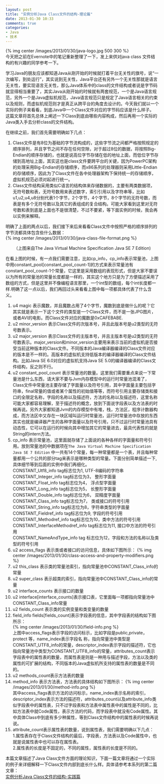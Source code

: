 ```yaml
---
layout: post
title: "实例分析Java Class文件的结构-理论篇"
date: 2013-01-30 10:33
comments: true
categories: 
- Java
- 技术
---
```

{% img center /images/2013/01/30/java-logo.jpg 500 300 %}    
今天把之前在Evernote中的笔记重新整理了一下，发上来供对java class 文件结构的有兴趣的同学参考一下。

学习Java的朋友应该都知道Java从刚开始的时候就打着平台无关性的旗号，说“一次编写，到处运行”，其实说到无关性，Java平台还有另外一个无关性那就是语言无关性，要实现语言无关性，那么Java体系中的class的文件结构或者说是字节码就显得相当重要了，其实Java从刚开始的时候就有两套规范，一个是Java语言规范，另外一个是Java虚拟机规范，Java语言规范只是规定了Java语言相关的约束以及规则，而虚拟机规范则才是真正从跨平台的角度去设计的。今天我们就以一个实际的例子来看看，到底Java中一个Class文件对应的字节码应该是什么样子。 这篇文章将首先总体上阐述一下Class到底由哪些内容构成，然后再用一个实际的Java类入手去分析class的文件结构。 

<!-- more --> 

在继续之前，我们首先需要明确如下几点：  
1. Class文件是有8位为基础的字节流构成的，这些字节流之间都严格按照规定的顺序排列，并且字节之间不存在任何空隙，对于超过8位的数据，将按照Big-Endian的顺序存储的，也就是说高位字节存储在低的地址上面，而低位字节存储到高地址上面，其实这也是class文件要跨平台的关键，因为PowerPC架构的处理采用Big-Endian的存储顺序，而x86系列的处理器则采用Little-Endian的存储顺序，因此为了Class文件在各中处理器架构下保持统一的存储顺序，虚拟机规范必须对起进行统一。      
2. Class文件结构采用类似C语言的结构体来存储数据的，主要有两类数据项，无符号数和表，无符号数用来表述数字，索引引用以及字符串等，比如u1,u2,u4,u8分别代表1个字节，2个字节，4个字节，8个字节的无符号数，而表是有多个无符号数以及其它的表组成的复合结构。可能大家看到这里对无符号数和表到底是上面也不是很清楚，不过不要紧，等下面实例的时候，我会再以实例来解释。   
     
明确了上面的两点以后，我们接下来后来看看Class文件中按照严格的顺序排列的字节流都具体包含些什么数据：  
{% img center /images/2013/01/30/java-class-file-format.png %}  

  <center>（上图来自The Java Virtual Machine Specification Java SE 7 Edition) </center>    

在看上图的时候，有一点我们需要注意，比如cp_info，cp_info表示常量池，上图中用constant_pool[constant_pool_count-1]的方式来表示常量池有constant_pool_count-1个常量，它这里是采用数组的表现形式，但是大家不要误以为所有的常量池的常量长度都是一样的，其实这个地方只是为了方便描述采用了数组的方式，但是这里并不像编程语言那里，一个int型的数组，每个int长度都一样.明确了这一点以后，我们再回过头来看看上图中每一项都具体代表了什么含义。  

1. u4 magic 表示魔数，并且魔数占用了4个字节，魔数到底是做什么的呢？它其实就是表示一下这个文件的类型是一个Class文件，而不是一张JPG图片，或者AVI的电影。而Class文件对应的魔数是0xCAFEBABE.  
2. u2 minor_version 表示Class文件的次版本号，并且此版本号是u2类型的无符号数表示。   
3. u2 major_version 表示Class文件的主版本号，并且主版本号是u2类型的无符号数表示。major_version和minor_version主要用来表示当前的虚拟机是否接受当前这种版本的Class文件。不同版本的Java编译器编译的Class文件对应的版本是不一样的。高版本的虚拟机支持低版本的编译器编译的Class文件结构。比如Java SE 6.0对应的虚拟机支持Java SE 5.0的编译器编译的Class文件结构，反之则不行。  
4. u2 constant_pool_count 表示常量池的数量。这里我们需要重点来说一下常量池是什么东西，请大家不要与Jvm内存模型中的运行时常量池混淆了，Class文件中常量池主要存储了字面量以及符号引用，其中字面量主要包括字符串，final常量的值或者某个属性的初始值等等，而符号引用主要存储类和接口的全限定名称，字段的名称以及描述符，方法的名称以及描述符，这里名称可能大家都容易理解，至于描述符的概念，放到下面说字段表以及方法表的时候再说。另外大家都知道Jvm的内存模型中有堆，栈，方法区，程序计数器构成，而方法区中又存在一块区域叫运行时常量池，运行时常量池中存放的东西其实也就是编译器产生的各种字面量以及符号引用，只不过运行时常量池具有动态性，它可以在运行的时候向其中增加其它的常量进去，最具代表性的就是String的intern方法。  
5. cp_info 表示常量池，这里面就存储了上面说的各种各样的字面量和符号引用。放到常量池的中数据项在`The Java Virtual Machine Specification Java SE 7 Edition` 中一共有14个常量，每一种常量都是一个表，并且每种常量都用一个公共的部分tag来表示是哪种类型的常量。下面分别简单描述一下,具体细节等到后面的实例中我们再细化。   
CONSTANT_Utf8_info      tag标志位为1,   UTF-8编码的字符串    
CONSTANT_Integer_info  tag标志位为3， 整形字面量         
CONSTANT_Float_info     tag标志位为4， 浮点型字面量      
CONSTANT_Long_info     tag标志位为5， 长整形字面量   
CONSTANT_Double_info  tag标志位为6， 双精度字面量   
CONSTANT_Class_info    tag标志位为7， 类或接口的符号引用  
CONSTANT_String_info    tag标志位为8，字符串类型的字面量  
CONSTANT_Fieldref_info  tag标志位为9,  字段的符号引用   
CONSTANT_Methodref_info  tag标志位为10，类中方法的符号引用  
CONSTANT_InterfaceMethodref_info tag标志位为11, 接口中方法的符号引用  
CONSTANT_NameAndType_info tag 标志位为12，字段和方法的名称以及类型的符号引用  
6. u2 access_flags 表示类或者接口的访问信息，具体如下图所示：
{% img center /images/2013/01/30/class-access-and-property-modifiers.png %}
7. u2 this_class 表示类的常量池索引，指向常量池中CONSTANT_Class_info的常量
8. u2 super_class 表示超类的索引，指向常量池中CONSTANT_Class_info的常量
9. u2 interface_counts 表示接口的数量
10. u2 interface[interface_counts]表示接口表，它里面每一项都指向常量池中CONSTANT_Class_info常量
11. u2 fields_count 表示类的实例变量和类变量的数量
12. field_info fields[fields_count]表示字段表的信息，其中字段表的结构如下图所示：  
{% img center /images/2013/01/30/field-info.png %}  
上图中access_flags表示字段的访问标示，比如字段是public,private，protect 等，name_index表示字段名 称，指向常量池中类型是CONSTANT_UTF8_info的常量，descriptor_index表示字段的描述符，它也指向常量池中类型为CONSTANT_UTF8_info的常量，attributes_count表示字段表中的属性表的数量，而属性表是则是一种用与描述字段，方法以及类的属性的可扩展的结构，不同版本的Java虚拟机所支持的属性表的数量是不同的。
13. u2 methods_count表示方法表的数量
14. method_info 表示方法表，方法表的具体结构如下图所示：
{% img center /images/2013/01/30/method-info.png %}  
其中access_flags表示方法的访问标示，name_index表示名称的索引，descriptor_index表示方法的描述符，attributes_count以及attribute_info类似字段表中的属性表，只不过字段表和方法表中属性表中的属性是不同的，比如方法表中就Code属性，表示方法的代码，而字段表中就没有Code属性。其中具体Class中到底有多少种属性，等到Class文件结构中的属性表的时候再说说。
15. attribute_count表示属性表的数量，说到属性表，我们需要明确以下几点：  
1.属性表存在于Class文件结构的最后，字段表，方法表以及Code属性中，也就是说属性表中也可以存在属性表。  
2.属性表的长度是不固定的，不同的属性，属性表的长度是不同的。 

本篇文章描述了Java Class文件方面的理论知识，下面一篇文章将通过一个实际的例子来详细解释一下Class文件内部到底长什么样。具体请参考本系列的第二篇文章：  
[实例分析Java Class文件的结构-实践篇](/blog/2013/01/30/java-class-file-format-demo/)








